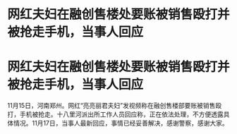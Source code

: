 # 网红夫妇在融创售楼处要账被销售殴打并被抢走手机，当事人回应

# 网红夫妇在融创售楼处要账被销售殴打并被抢走手机，当事人回应

11月15日，河南郑州。网红“亮亮丽君夫妇”发视频称在融创售楼部要账被销售殴打，手机被抢走。十八里河派出所工作人员回应称，正在依法处理，不方便透露具体情况。11月17日，当事人最新回应，事情已经妥善解决，感谢警察，感谢大家。

